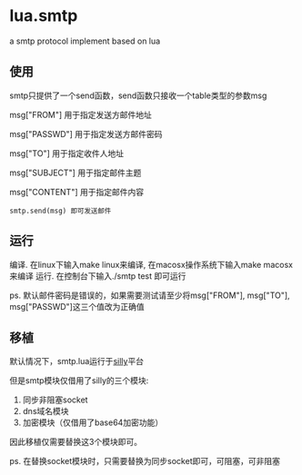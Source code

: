 # lua.smtp
a smtp protocol implement based on lua

## 使用

smtp只提供了一个send函数，send函数只接收一个table类型的参数msg

msg["FROM"] 用于指定发送方邮件地址

msg["PASSWD"] 用于指定发送方邮件密码

msg["TO"] 用于指定收件人地址

msg["SUBJECT"] 用于指定邮件主题

msg["CONTENT"] 用于指定邮件内容

    smtp.send(msg) 即可发送邮件

## 运行

编译. 在linux下输入make linux来编译, 在macosx操作系统下输入make macosx来编译
运行. 在控制台下输入./smtp test 即可运行

ps. 默认邮件密码是错误的，如果需要测试请至少将msg["FROM"], msg["TO"], msg["PASSWD"]这三个值改为正确值

## 移植

默认情况下，smtp.lua运行于[silly](https://github.com/findstr/silly)平台

但是smtp模块仅借用了silly的三个模块:
1. 同步非阻塞socket
2. dns域名模块
3. 加密模块（仅借用了base64加密功能）

因此移植仅需要替换这3个模块即可。

ps. 在替换socket模块时，只需要替换为同步socket即可，可阻塞，可非阻塞

